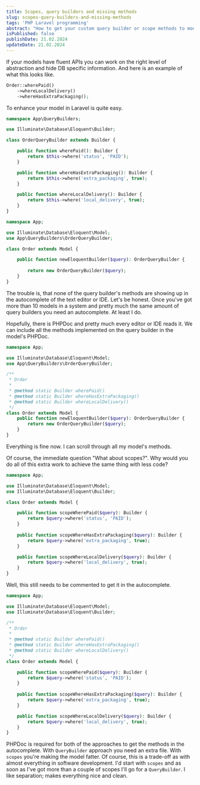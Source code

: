 ```yaml
---
title: Scopes, query builders and missing methods
slug: scopes-query-builders-and-missing-methods
tags: 'PHP Laravel programming'
abstract: "How to get your custom query builder or scope methods to model's autocomplete."
isPublished: false
publishDate: 21.02.2024
updateDate: 21.02.2024
---
```


If your models have fluent APIs you can work on the right level of abstraction
and hide DB specific information. And here is an example of what this looks like.

```php
Order::wherePaid()
    ->whereLocalDelivery()
    ->whereHasExtraPackaging();
```

To enhance your model in Laravel is quite easy.

```php
namespace App\QueryBuilders;

use Illuminate\Database\Eloquent\Builder;

class OrderQueryBuilder extends Builder {

    public function wherePaid(): Builder {
        return $this->where('status', 'PAID');
    }

    public function whereHasExtraPackaging(): Builder {
        return $this->where('extra_packaging', true);
    }

    public function whereLocalDelivery(): Builder {
        return $this->where('local_delivery', true);
    }
}
```
```php
namespace App;

use Illuminate\Database\Eloquent\Model;
use App\QueryBuilders\OrderQueryBuilder;

class Order extends Model {

    public function newEloquentBuilder($query): OrderQueryBuilder {
        
        return new OrderQueryBuilder($query);
    }
}
```

The trouble is, that none of the query builder's methods are showing up in the
autocomplete of the text editor or IDE. Let's be honest. Once you've got more
than 10 models in a system and pretty much the same amount of query builders you
need an autocomplete. At least I do.

Hopefully, there is PHPDoc and pretty much every editor or IDE reads it. We can
include all the methods implemented on the query builder in the model's PHPDoc.

```php
namespace App;

use Illuminate\Database\Eloquent\Model;
use App\QueryBuilders\OrderQueryBuilder;

/**
 * Order
 *
 * @method static Builder wherePaid()
 * @method static Builder whereHasExtraPackaging()
 * @method static Builder whereLocalDelivery()
 */
class Order extends Model {
    public function newEloquentBuilder($query): OrderQueryBuilder {
        return new OrderQueryBuilder($query);
    }
}
```
Everything is fine now. I can scroll through all my model's methods. 

Of course, the immediate question "What about scopes?". Why would you
do all of this extra work to achieve the same thing with less code?

```php
namespace App;

use Illuminate\Database\Eloquent\Model;
use Illuminate\Database\Eloquent\Builder;

class Order extends Model {

    public function scopeWherePaid($query): Builder {
        return $query->where('status', 'PAID');
    }
    
    public function scopeWhereHasExtraPackaging($query): Builder {
        return $query->where('extra_packaging', true);
    }

    public function scopeWhereLocalDelivery($query): Builder {
        return $query->where('local_delivery', true);
    }
}
```

Well, this still needs to be commented to get it in the autocomplete.

```php
namespace App;

use Illuminate\Database\Eloquent\Model;
use Illuminate\Database\Eloquent\Builder;

/**
 * Order
 *
 * @method static Builder wherePaid()
 * @method static Builder whereHasExtraPackaging()
 * @method static Builder whereLocalDelivery()
 */
class Order extends Model {

    public function scopeWherePaid($query): Builder {
        return $query->where('status', 'PAID');
    }
    
    public function scopeWhereHasExtraPackaging($query): Builder {
        return $query->where('extra_packaging', true);
    }

    public function scopeWhereLocalDelivery($query): Builder {
        return $query->where('local_delivery', true);
    }
}
```

PHPDoc is required for both of the approaches to get the methods in the
autocomplete. With `QueryBuilder` approach you need an extra file. With
`scopes` you're making the model fatter. Of course, this is a trade-off as with
almost everything in software development. I'd start with `scopes` and as soon
as I've got more than a couple of scopes I'll go for a `QueryBuilder`. I like
separation; makes everything nice and clean.



